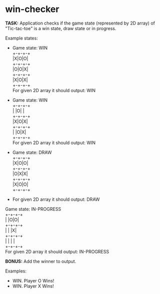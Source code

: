 # win-checker
**TASK:** Application checks if the game state (represented by 2D array) of "Tic-tac-toe" is a win state, draw state or in progress.

Example states:

* Game state: WIN  
+-+-+-+  
|X|O|O|  
+-+-+-+  
|O|O|X|  
+-+-+-+  
|X|O|X|  
+-+-+-+  
For given 2D array it should output: WIN  


* Game state: WIN  
+-+-+-+  
| |O| |  
+-+-+-+  
|X|O|X|  
+-+-+-+  
| |O|X|  
+-+-+-+  
For given 2D array it should output: WIN  


* Game state: DRAW  
+-+-+-+  
|X|O|O|  
+-+-+-+  
|O|X|X|  
+-+-+-+  
|X|O|O|  
+-+-+-+  
* For given 2D array it should output: DRAW  

Game state: IN-PROGRESS  
+-+-+-+  
| |O|O|  
+-+-+-+  
| | |X|  
+-+-+-+  
| | | |  
+-+-+-+  
For given 2D array it should output: IN-PROGRESS  


**BONUS:** Add the winner to output.  

Examples:  

* WIN. Player O Wins!   
* WIN. Player X Wins!   
